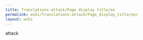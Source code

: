 ```yaml
---
title: Translations:attack/Page display title/en
permalink: wiki/Translations:attack/Page_display_title/en/
layout: wiki
---
```


attack
